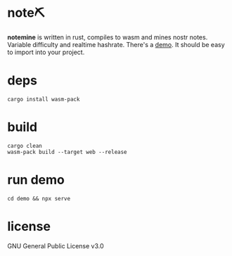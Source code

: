 # note⛏️
**notemine** is written in rust, compiles to wasm and mines nostr notes. Variable difficulty and realtime hashrate. There's a [demo](https://sandwichfarm.github.io/notemine). It should be easy to import into your project.

# deps 
```
cargo install wasm-pack
```

# build
```
cargo clean
wasm-pack build --target web --release
```

# run demo
```
cd demo && npx serve 
```

# license
GNU General Public License v3.0
